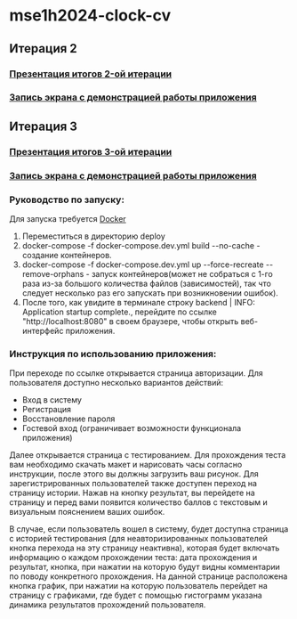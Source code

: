 # mse1h2024-clock-cv

## Итерация 2

### [Презентация итогов 2-oй итерации](https://github.com/moevm/mse1h2024-clock-cv/blob/pres/presentation/2.pdf)
### [Запись экрана с демонстрацией работы приложения](https://disk.yandex.ru/i/e3DCrIg64epaPw)


## Итерация 3

### [Презентация итогов 3-oй итерации](https://github.com/moevm/mse1h2024-clock-cv/blob/pres/3.pdf)
### [Запись экрана с демонстрацией работы приложения](https://disk.yandex.ru/i/aIh6jxcVMF2kIg)

### Руководство по запуску:

Для запуска требуется [Docker](https://www.docker.com/products/docker-desktop/)


1. Переместиться в директорию deploy
2. docker-compose -f docker-compose.dev.yml build --no-cache - создание контейнеров.
3. docker-compose -f docker-compose.dev.yml up --force-recreate --remove-orphans - запуск контейнеров(может не собраться с 1-го раза из-за большого количества файлов (зависимостей), так что следует несколько раз его запускать при возникновении ошибок).
4. После того, как увидите в терминале строку backend   | INFO:     Application startup complete., перейдите по ссылке "http://localhost:8080" в своем браузере, чтобы открыть веб-интерфейс приложения.

### Инструкция по использованию приложения:

При переходе по ссылке открывается страница авторизации. Для пользователя доступно несколько вариантов действий:
- Вход в систему
- Регистрация 
- Восстановление пароля
- Гостевой вход (ограничивает возможности функционала приложения)

Далее открывается страница с тестированием. Для прохождения теста вам необходимо скачать макет и нарисовать часы согласно инструкции, после этого вы должны загрузить ваш рисунок. Для зарегистрированных пользователей также доступен переход на страницу истории. Нажав на кнопку результат, вы перейдете на страницу и перед вами появится количество баллов с текстовым и визуальным пояснением ваших ошибок.

В случае, если пользователь вошел в систему, будет доступна страница с историей тестирования (для неавторизированных пользователей кнопка перехода на эту страницу неактивна), которая будет включать информацию о каждом прохождении теста: дата прохождения и результат, кнопка, при нажатии на которую будут видны комментарии по поводу конкретного прохождения. На данной странице расположена кнопка график, при нажатии на которую пользователь перейдет на страницу с графиками, где будет с помощью гистограмм указана динамика результатов прохождений пользователя.